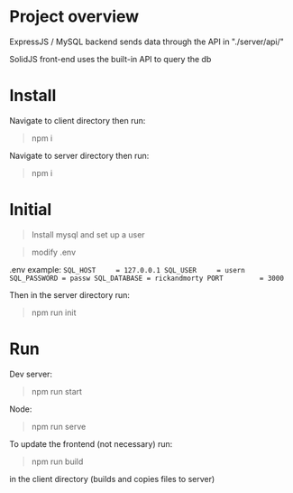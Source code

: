 # Project overview
ExpressJS / MySQL backend sends data through the API in "./server/api/"

SolidJS front-end uses the built-in API to query the db

# Install

Navigate to client directory then run:
> npm i

Navigate to server directory then run:
> npm i

# Initial

> Install mysql and set up a user

> modify .env

.env example:
`SQL_HOST     = 127.0.0.1
SQL_USER     = usern
SQL_PASSWORD = passw
SQL_DATABASE = rickandmorty
PORT         = 3000`

Then in the server directory run:

> npm run init

# Run

Dev server:
> npm run start

Node:
> npm run serve

To update the frontend (not necessary) run:
> npm run build

in the client directory (builds and copies files to server)

